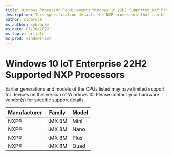 ```yaml
---
title: Windows Processor Requirements Windows 10 22H2 Supported NXP Processors
description: This specification details the NXP processors that can be used with Windows 10, version 22H2.
author: sydbruck
ms.author: sybruckm
ms.date: 07/20/2022
ms.topic: article
ms.prod: windows-iot
---
```


# Windows 10 IoT Enterprise 22H2 Supported NXP Processors

Earlier generations and models of the CPUs listed may have limited support for devices on this version of Windows 10. Please contact your hardware vendor(s) for specific support details.

| Manufacturer | Family | Model |
|---|---|---|
|NXP®|i.MX 8M|Mini|
|NXP®|i.MX 8M|Nano|
|NXP®|i.MX 8M|Plus|
|NXP®|i.MX 8M|Quad|
